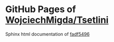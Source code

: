 GitHub Pages of [WojciechMigda/Tsetlini](https://github.com/WojciechMigda/Tsetlini.git)
===
Sphinx html documentation of [fadf5496](https://github.com/WojciechMigda/Tsetlini/tree/fadf549668f7e2bce9cbcdcc6d56357eab1572ec)
